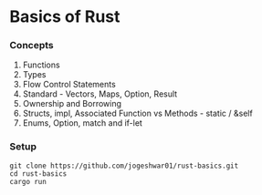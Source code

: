 # Basics of Rust

### Concepts

1. Functions
2. Types
3. Flow Control Statements
4. Standard - Vectors, Maps, Option, Result
5. Ownership and Borrowing
6. Structs, impl, Associated Function vs Methods - static / &self
7. Enums, Option, match and if-let

### Setup

```
git clone https://github.com/jogeshwar01/rust-basics.git
cd rust-basics
cargo run
```